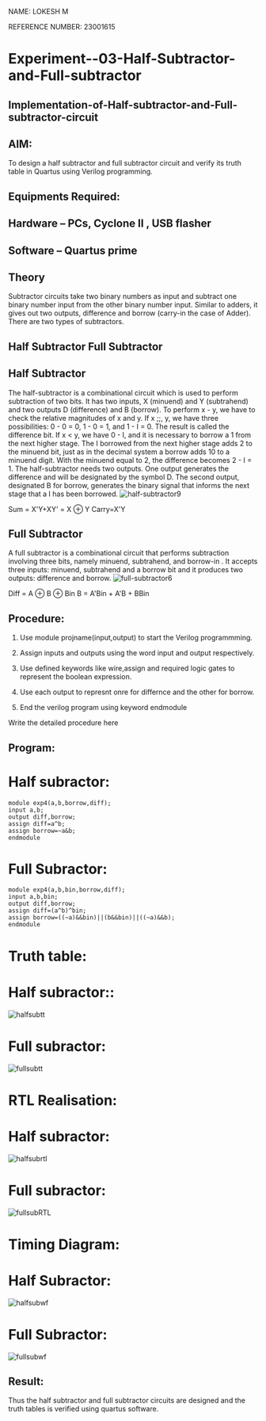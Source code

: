 NAME: LOKESH M

REFERENCE NUMBER: 23001615


# Experiment--03-Half-Subtractor-and-Full-subtractor
## Implementation-of-Half-subtractor-and-Full-subtractor-circuit
## AIM:
To design a half subtractor and full subtractor circuit and verify its truth table in Quartus using Verilog programming.

## Equipments Required:
## Hardware – PCs, Cyclone II , USB flasher
## Software – Quartus prime
## Theory
Subtractor circuits take two binary numbers as input and subtract one binary number input from the other binary number input. Similar to adders, it gives out two outputs, difference and borrow (carry-in the case of Adder). There are two types of subtractors.

## Half Subtractor Full Subtractor
## Half Subtractor
The half-subtractor is a combinational circuit which is used to perform subtraction of two bits. It has two inputs, X (minuend) and Y (subtrahend) and two outputs D (difference) and B (borrow). To perform x - y, we have to check the relative magnitudes of x and y. If x ;;, y, we have three possibilities: 0 - 0 = 0, 1 - 0 = 1, and 1 - I = 0. The result is called the difference bit. If x < y, we have 0 - I, and it is necessary to borrow a 1 from the next higher stage. The I borrowed from the next higher stage adds 2 to the minuend bit, just as in the decimal system a borrow adds 10 to a minuend digit. With the minuend equal to 2, the difference becomes 2 - I = 1. The half-subtractor needs two outputs. One output generates the difference and will be designated by the symbol D. The second output, designated B for borrow, generates the binary signal that informs the next stage that a I has been borrowed.
![half-subtractor9](https://user-images.githubusercontent.com/36288975/166112538-58c3bc7c-ee5d-4e6a-ac8d-8e8328efe27a.png)


Sum = X'Y+XY' = X ⊕ Y
Carry=X'Y

## Full Subtractor
A full subtractor is a combinational circuit that performs subtraction involving three bits, namely minuend, subtrahend, and borrow-in . It accepts three inputs: minuend, subtrahend and a borrow bit and it produces two outputs: difference and borrow. 
![full-subtractor6](https://user-images.githubusercontent.com/36288975/166112541-24c68359-3de8-4674-ae22-8272ffc385ed.png)


Diff = A ⊕ B ⊕ Bin B = A'Bin + A'B + BBin

## Procedure:
1. Use module projname(input,output) to start the Verilog programmming.

2. Assign inputs and outputs using the word input and output respectively.

3. Use defined keywords like wire,assign and required logic gates to represent the boolean expression.

4. Use each output to represnt onre for differnce and the other for borrow.

5. End the verilog program using keyword endmodule



Write the detailed procedure here 


## Program:
# Half subractor:
```
module exp4(a,b,borrow,diff);
input a,b;
output diff,borrow;
assign diff=a^b;
assign borrow=~a&b;
endmodule
```
# Full Subractor:
```
module exp4(a,b,bin,borrow,diff);
input a,b,bin;
output diff,borrow;
assign diff=(a^b)^bin;
assign borrow=((~a)&&bin)||(b&&bin)||((~a)&&b);
endmodule
```
# Truth table:
# Half subractor::

![halfsubtt](https://github.com/Lokesh23001615/Experiment--03-Half-Subtractor-and-Full-subtractor/assets/144979337/14072f96-1dc8-4b9d-bb8c-2e95817db3ec)

# Full subractor: 

![fullsubtt](https://github.com/Lokesh23001615/Experiment--03-Half-Subtractor-and-Full-subtractor/assets/144979337/a7ed65a9-8a81-46ce-9eb9-26be72badd75)

# RTL Realisation:

# Half subractor:

![halfsubrtl](https://github.com/Lokesh23001615/Experiment--03-Half-Subtractor-and-Full-subtractor/assets/144979337/21982430-30eb-43bb-bc2e-a36e59ac1fee)

# Full subractor:

![fullsubRTL](https://github.com/Lokesh23001615/Experiment--03-Half-Subtractor-and-Full-subtractor/assets/144979337/3299b48c-d91b-486a-81e7-c3992e249e8c)

# Timing Diagram: 

# Half Subractor:

![halfsubwf](https://github.com/Lokesh23001615/Experiment--03-Half-Subtractor-and-Full-subtractor/assets/144979337/28e7cc69-6edd-4d43-baa4-3f0fbf0095fd)

# Full Subractor:

![fullsubwf](https://github.com/Lokesh23001615/Experiment--03-Half-Subtractor-and-Full-subtractor/assets/144979337/f1814025-223b-458e-bba2-9b33ff20865a)


## Result:
Thus the half subtractor and full subtractor circuits are designed and the truth tables is verified using quartus software.
